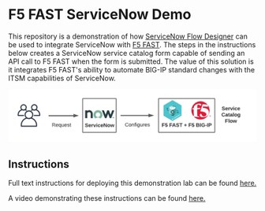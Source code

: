 # F5 FAST ServiceNow Demo

This repository is a demonstration of how [ServiceNow Flow Designer](https://www.servicenow.com/products/platform-flow-designer.html) can be used to integrate ServiceNow with [F5 FAST](https://clouddocs.f5.com/products/extensions/f5-appsvcs-templates/latest/). The steps in the instructions below creates a ServiceNow service catalog form capable of sending an API call to F5 FAST when the form is submitted. The value of this solution is it integrates F5 FAST's ability to automate BIG-IP standard changes with the ITSM capabilities of ServiceNow.

![flow diagram](images/1.png)

## Instructions

Full text instructions for deploying this demonstration lab can be found [here.](docs/instructions.md)

A video demonstrating these instructions can be found [here.](https://www.youtube.com/watch?v=xYAOlFrnqCE)

